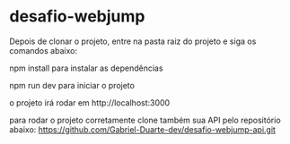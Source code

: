 # desafio-webjump

Depois de clonar o projeto, entre na pasta raiz do projeto e siga os comandos abaixo:

npm install para instalar as dependências

npm run dev para iniciar o projeto

o projeto irá rodar em http://localhost:3000

para rodar o projeto corretamente clone também sua API pelo repositório abaixo:
https://github.com/Gabriel-Duarte-dev/desafio-webjump-api.git
